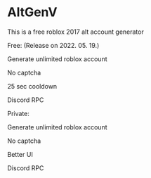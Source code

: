 # AltGenV

This is a free roblox 2017 alt account generator

Free: (Release on 2022. 05. 19.)

Generate unlimited roblox account

No captcha

25 sec cooldown
 
Discord RPC

Private:

Generate unlimited roblox account

No captcha

Better UI

Discord RPC






